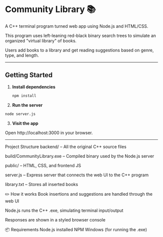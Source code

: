 # Community Library 📚

A C++ terminal program turned web app using Node.js and HTML/CSS.

This program uses left-leaning red-black binary search trees to simulate an organized "virtual library" of books.

Users add books to a library and get reading suggestions based on genre, type, and length.

---

## Getting Started

1. **Install dependencies**
   ```bash
   npm install
   ```
   
2. **Run the server**

```bash
node server.js
```

3. **Visit the app**

Open http://localhost:3000 in your browser.

---

Project Structure
backend/ – All the original C++ source files

build/CommunityLibrary.exe – Compiled binary used by the Node.js server

public/ – HTML, CSS, and frontend JS

server.js – Express server that connects the web UI to the C++ program

library.txt – Stores all inserted books

✏️ How it works
Book insertions and suggestions are handled through the web UI

Node.js runs the C++ .exe, simulating terminal input/output

Responses are shown in a styled browser console

📦 Requirements
Node.js installed
NPM
Windows (for running the .exe)
